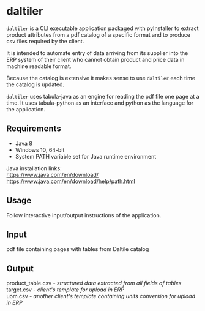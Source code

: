 # daltiler
`daltiler` is a CLI executable application packaged with pyInstaller to extract product attributes from a pdf catalog of a specific format and to produce csv files required by the client.  

It is intended to automate entry of data arriving from its supplier into the ERP system of their client who cannot obtain product and price data in machine readable format. 
 
Because the catalog is extensive it makes sense to use `daltiler` each time the catalog is updated.

`daltiler` uses tabula-java as an engine for reading the pdf file one page at a time. It uses tabula-python as an interface and python as the language for the application.

## Requirements
- Java 8
- Windows 10, 64-bit
- System PATH variable set for Java runtime environment  

Java installation links:  
https://www.java.com/en/download/  
https://www.java.com/en/download/help/path.html


## Usage
Follow interactive input/output instructions of the application.

## Input
pdf file containing pages with tables from Daltile catalog

## Output
product_table.csv - *structured data extracted from all fields of tables*   
target.csv - *client's template for upload in ERP*  
uom.csv - *another client's template containing units conversion for upload in ERP*  

